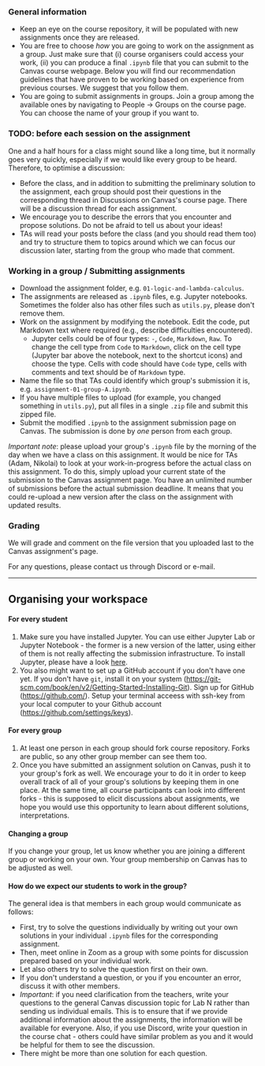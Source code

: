 ### General information

- Keep an eye on the course repository, it will be populated with new assignments once they are released.
- You are free to choose *how* you are going to work on the assignment as a group. Just make sure that (i) course organisers could access your work, (ii) you can produce a final `.ipynb` file that you can submit to the Canvas course webpage. Below you will find our recommendation guidelines that have proven to be working based on experience from previous courses. We suggest that you follow them.
- You are going to submit assignments in groups. Join a group among the available ones by navigating to People -> Groups on the course page. You can choose the name of your group if you want to.

### TODO: before each session on the assignment

One and a half hours for a class might sound like a long time, but it normally goes very quickly, especially if we would like every group to be heard. Therefore, to optimise a discussion:

- Before the class, and in addition to submitting the preliminary solution to the assignment, each group should post their questions in the corresponding thread in Discussions on Canvas's course page. There will be a discussion thread for each assignment.
- We encourage you to describe the errors that you encounter and propose solutions. Do not be afraid to tell us about your ideas!
- TAs will read your posts before the class (and you should read them too) and try to structure them to topics around which we can focus our discussion later, starting from the group who made that comment.

### Working in a group / Submitting assignments

- Download the assignment folder, e.g. `01-logic-and-lambda-calculus`.
- The assignments are released as `.ipynb` files, e.g. Jupyter notebooks. Sometimes the folder also has other files such as `utils.py`, please don't remove them.
- Work on the assignment by modifying the notebook. Edit the code, put Markdown text where required (e.g., describe difficulties encountered).
  - Jupyter cells could be of four types: `-`, `Code`, `Markdown`, `Raw`. To change the cell type from `Code` to `Markdown`, click on the cell type (Jupyter bar above the notebook, next to the shortcut icons) and choose the type. Cells with code should have `Code` type, cells with comments and text should be of `Markdown` type.
- Name the file so that TAs could identify which group's submission it is, e.g. `assignment-01-group-A.ipynb`.
- If you have multiple files to upload (for example, you changed something in `utils.py`), put all files in a single `.zip` file and submit this zipped file.
- Submit the modified `.ipynb` to the assignment submission page on Canvas. The submission is done by *one* person from each group.

*Important note*: please upload your group's `.ipynb` file by the morning of the day when we have a class on this assignment. It would be nice for TAs (Adam, Nikolai) to look at your work-in-progress before the actual class on this assignment. To do this, simply upload your current state of the submission to the Canvas assignment page. You have an unlimited number of submissions before the actual submission deadline. It means that you could re-upload a new version after the class on the assignment with updated results.

### Grading

We will grade and comment on the file version that you uploaded last to the Canvas assignment's page.

For any questions, please contact us through Discord or e-mail.


---------

## Organising your workspace

#### For every student

1. Make sure you have installed Jupyter. You can use either Jupyter Lab or Jupyter Notebook - the former is a new version of the latter, using either of them is not really affecting the submission infrastructure. To install Jupyter, please have a look [here](https://jupyter.org/install).
2. You also might want to set up a GitHub account if you don't have one yet. If you don't have `git`, install it on your system (https://git-scm.com/book/en/v2/Getting-Started-Installing-Git). Sign up for GitHub (https://github.com/). Setup your terminal acceess with ssh-key from your local computer to your Github account (https://github.com/settings/keys).

#### For every group

1. At least one person in each group should fork course repository. Forks are public, so any other group member can see them too.
2. Once you have submitted an assignment solution on Canvas, push it to your group's fork as well. We encourage your to do it in order to keep overall track of all of your group's solutions by keeping them in one place. At the same time, all course participants can look into different forks - this is supposed to elicit discussions about assignments, we hope you would use this opportunity to learn about different solutions, interpretations.

#### Changing a group

If you change your group, let us know whether you are joining a different group or working on your own. Your group membership on Canvas has to be adjusted as well.


#### How do we expect our students to work in the group?

The general idea is that members in each group would communicate as follows:

- First, try to solve the questions individually by writing out your own solutions in your individual `.ipynb` files for the corresponding assignment.
- Then, meet online in Zoom as a group with some points for discussion prepared based on your individual work.
- Let also others try to solve the question first on their own.
- If you don't understand a question, or you if you encounter an error, discuss it with other members.
- *Important*: if you need clarification from the teachers, write your questions to the general Canvas discussion topic for Lab N rather than sending us individual emails. This is to ensure that if we provide additional information about the assignments, the information will be available for everyone. Also, if you use Discord, write your question in the course chat - others could have similar problem as you and it would be helpful for them to see the discussion.
- There might be more than one solution for each question.

